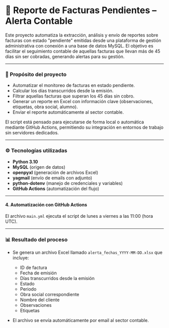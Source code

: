 # 📌 Reporte de Facturas Pendientes – Alerta Contable

Este proyecto automatiza la extracción, análisis y envío de reportes sobre facturas con estado "pendiente" emitidas desde una plataforma de gestión administrativa con conexión a una base de datos MySQL. El objetivo es facilitar el seguimiento contable de aquellas facturas que llevan más de 45 días sin ser cobradas, generando alertas para su gestión.

---

### 🧠 Propósito del proyecto

- Automatizar el monitoreo de facturas en estado pendiente.
- Calcular los días transcurridos desde la emisión.
- Filtrar aquellas facturas que superan los 45 días sin cobro.
- Generar un reporte en Excel con información clave (observaciones, etiquetas, obra social, alumno).
- Enviar el reporte automáticamente al sector contable.

El script está pensado para ejecutarse de forma local o automática mediante GitHub Actions, permitiendo su integración en entornos de trabajo sin servidores dedicados.

---

### ⚙️ Tecnologías utilizadas

- **Python 3.10**
- **MySQL** (origen de datos)
- **openpyxl** (generación de archivos Excel)
- **yagmail** (envío de emails con adjunto)
- **python-dotenv** (manejo de credenciales y variables)
- **GitHub Actions** (automatización del flujo)

---

#### 4. Automatización con GitHub Actions

El archivo `main.yml` ejecuta el script de lunes a viernes a las 11:00 (hora UTC).

---

### 📊 Resultado del proceso

- Se genera un archivo Excel llamado `alerta_fechas_YYYY-MM-DD.xlsx` que incluye:

  - ID de factura
  - Fecha de emisión
  - Días transcurridos desde la emisión
  - Estado
  - Periodo
  - Obra social correspondiente
  - Nombre del cliente
  - Observaciones
  - Etiquetas

- El archivo se envía automáticamente por email al sector contable.
